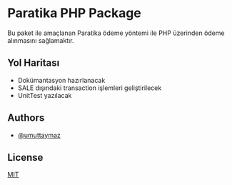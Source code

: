 # Paratika PHP Package

Bu paket ile amaçlanan Paratika ödeme yöntemi ile PHP üzerinden ödeme alınmasını sağlamaktır.


## Yol Haritası

- Dokümantasyon hazırlanacak
- SALE dışındaki transaction işlemleri geliştirilecek
- UnitTest yazılacak


## Authors

- [@umuttaymaz](https://www.github.com/umuttaymaz)


## License

[MIT](https://choosealicense.com/licenses/mit/)

